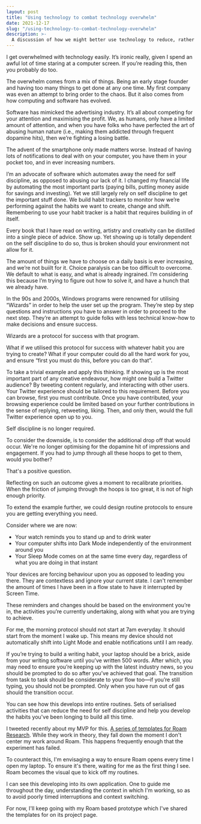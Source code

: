 ```yaml
---
layout: post
title: "Using technology to combat technology overwhelm"
date: 2021-12-17
slug: "/using-technology-to-combat-technology-overwhelm"
description: >-
  A discussion of how we might better use technology to reduce, rather than increase overwhelm.
---
```


I get overwhelmed with technology easily. It’s ironic really, given I spend an awful lot of time staring at a computer screen. If you’re reading this, then you probably do too.

The overwhelm comes from a mix of things. Being an early stage founder and having too many things to get done at any one time. My first company was even an attempt to bring order to the chaos. But it also comes from how computing and software has evolved.

Software has mimicked the advertising industry. It’s all about competing for your attention and maximising the profit. We, as humans, only have a limited amount of attention, and when you have folks who have perfected the art of abusing human nature (i.e., making them addicted through frequent dopamine hits), then we’re fighting a losing battle.

The advent of the smartphone only made matters worse. Instead of having lots of notifications to deal with on your computer, you have them in your pocket too, and in ever increasing numbers.

I’m an advocate of software which automates away the need for self discipline, as opposed to abusing our lack of it. I changed my financial life by automating the most important parts (paying bills, putting money aside for savings and investing). Yet we still largely rely on self discipline to get the important stuff done. We build habit trackers to monitor how we’re performing against the habits we want to create, change and shift. Remembering to use your habit tracker is a habit that requires building in of itself.

Every book that I have read on writing, artistry and creativity can be distilled into a single piece of advice. Show up. Yet showing up is totally dependent on the self discipline to do so, thus is broken should your environment not allow for it.

The amount of things we have to choose on a daily basis is ever increasing, and we’re not buiilt for it. Choice paralysis can be too difficult to overcome. We default to what is easy, and what is already ingrained. I’m considering this because I’m trying to figure out how to solve it, and have a hunch that we already have.

In the 90s and 2000s, Windows programs were renowned for utilising “Wizards” in order to help the user set up the program. They’re step by step questions and instructions you have to answer in order to proceed to the next step. They’re an attempt to guide folks with less technical know-how to make decisions and ensure success.

Wizards are a protocol for success with that program.

What if we utilised this protocol for success with whatever habit you are trying to create? What if your computer could do all the hard work for you, and ensure “first you must do this, before you can do that”.

To take a trivial example and apply this thinking. If showing up is the most important part of any creative endeavour, how might one build a Twitter audience? By tweeting content regularly, and interacting with other users. Your Twitter experience should be tailored to this requirement. Before you can browse, first you must contribute. Once you have contributed, your browsing experience could be limited based on your further contributions in the sense of replying, retweeting, liking. Then, and only then, would the full Twitter experience open up to you.

Self discipline is no longer required.

To consider the downside, is to consider the additional drop off that would occur. We're no longer optimising for the dopamine hit of impressions and engagement. If you had to jump through all these hoops to get to them, would you bother?

That's a positive question.

Reflecting on such an outcome gives a moment to recalibrate priorities. When the friction of jumping through the hoops is too great, it is not of high enough priority.

To extend the example further, we could design routine protocols to ensure you are getting everything you need.

Consider where we are now:

- Your watch reminds you to stand up and to drink water
- Your computer shifts into Dark Mode independently of the environment around you
- Your Sleep Mode comes on at the same time every day, regardless of what you are doing in that instant

Your devices are forcing behaviour upon you as opposed to leading you there. They are contextless and ignore your current state. I can't remember the amount of times I have been in a flow state to have it interrupted by Screen Time.

These reminders and changes should be based on the environment you’re in, the activities you’re currently undertaking, along with what you are trying to achieve.

For me, the morning protocol should not start at 7am everyday. It should start from the moment I wake up. This means my device should not automatically shift into Light Mode and enable notifications until I am ready.

If you’re trying to build a writing habit, your laptop should be a brick, aside from your writing software until you’ve written 500 words. After which, you may need to ensure you’re keeping up with the latest industry news, so you should be prompted to do so after you’ve achieved that goal. The transition from task to task should be considerate to your flow too—if you’re still typing, you should not be prompted. Only when you have run out of gas should the transition occur.

You can see how this develops into entire routines. Sets of serialised activities that can reduce the need for self discipline and help you develop the habits you've been longing to build all this time.

I tweeted recently about my MVP for this. [A series of templates for Roam Research](/projects/routines). While they work in theory, they fall down the moment I don't center my work around Roam. This happens frequently enough that the experiment has failed.

To counteract this, I'm envisaging a way to ensure Roam opens every time I open my laptop. To ensure it's there, waiting for me as the first thing I see. Roam becomes the visual que to kick off my routines.

I can see this developing into its own application. One to guide me throughout the day, understanding the context in which I'm working, so as to avoid poorly timed interruptions and context switching.

For now, I'll keep going with my Roam based prototype which I've shared the templates for on its project page.
